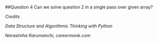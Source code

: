 ##Question 4
Can we solve question 2 in a single pass over given array?

*Credits*

*Data Structure and Algorithmic Thinking with Python*

*Narasimha Karumanchi, careermonk.com*